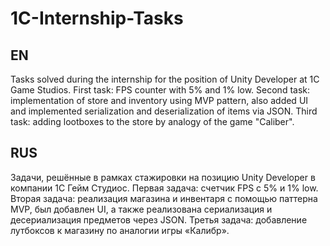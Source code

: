 # 1C-Internship-Tasks

## EN
Tasks solved during the internship for the position of Unity Developer at 1C Game Studios. 
First task: FPS counter with 5% and 1% low.
Second task: implementation of store and inventory using MVP pattern, also added UI and implemented serialization and deserialization of items via JSON.
Third task: adding lootboxes to the store by analogy of the game "Caliber".

## RUS
Задачи, решённые в рамках стажировки на позицию Unity Developer в компании 1С Гейм Студиос. 
Первая задача: счетчик FPS с 5% и 1% low.
Вторая задача: реализация магазина и инвентаря с помощью паттерна MVP, был добавлен UI, а также реализована сериализация и десериализация предметов через JSON.
Третья задача: добавление лутбоксов к магазину по аналогии игры «Калибр».

